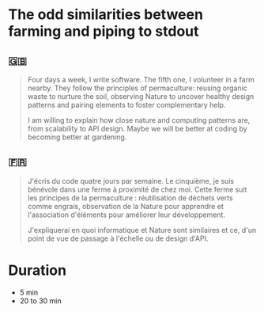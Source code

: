 # The odd similarities between farming and piping to stdout

## 🇬🇧

> Four days a week, I write software. The fifth one, I volunteer in a farm nearby.
> They follow the principles of permaculture: reusing organic waste to nurture the soil, observing Nature to uncover healthy design patterns and pairing elements to foster complementary help.
>
> I am willing to explain how close nature and computing patterns are, from scalability to API design.
> Maybe we will be better at coding by becoming better at gardening.

## 🇫🇷

> J'écris du code quatre jours par semaine. Le cinquième, je suis bénévole dans une ferme à proximité de chez moi.
> Cette ferme suit les principes de la permaculture : réutilisation de déchets verts comme engrais, observation de la Nature pour apprendre et l'association d'éléments pour améliorer leur développement.
> 
> J'expliquerai en quoi informatique et Nature sont similaires et ce, d'un point de vue de passage à l'échelle ou de design d'API.

# Duration

- 5 min
- 20 to 30 min
